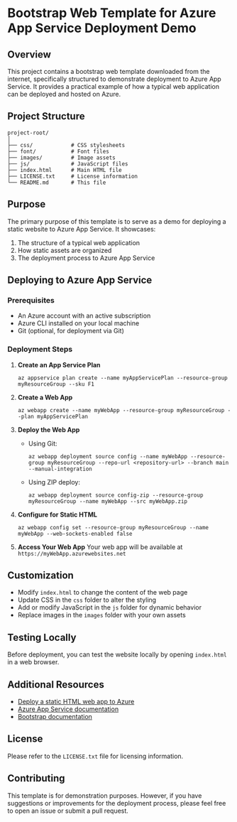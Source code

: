 # Bootstrap Web Template for Azure App Service Deployment Demo

## Overview
This project contains a bootstrap web template downloaded from the internet, specifically structured to demonstrate deployment to Azure App Service. It provides a practical example of how a typical web application can be deployed and hosted on Azure.

## Project Structure
```
project-root/
│
├── css/            # CSS stylesheets
├── font/           # Font files
├── images/         # Image assets
├── js/             # JavaScript files
├── index.html      # Main HTML file
├── LICENSE.txt     # License information
└── README.md       # This file
```

## Purpose
The primary purpose of this template is to serve as a demo for deploying a static website to Azure App Service. It showcases:
1. The structure of a typical web application
2. How static assets are organized
3. The deployment process to Azure App Service

## Deploying to Azure App Service

### Prerequisites
- An Azure account with an active subscription
- Azure CLI installed on your local machine
- Git (optional, for deployment via Git)

### Deployment Steps

1. **Create an App Service Plan**
   ```
   az appservice plan create --name myAppServicePlan --resource-group myResourceGroup --sku F1
   ```

2. **Create a Web App**
   ```
   az webapp create --name myWebApp --resource-group myResourceGroup --plan myAppServicePlan
   ```

3. **Deploy the Web App**
   - Using Git:
     ```
     az webapp deployment source config --name myWebApp --resource-group myResourceGroup --repo-url <repository-url> --branch main --manual-integration
     ```
   - Using ZIP deploy:
     ```
     az webapp deployment source config-zip --resource-group myResourceGroup --name myWebApp --src myWebApp.zip
     ```

4. **Configure for Static HTML**
   ```
   az webapp config set --resource-group myResourceGroup --name myWebApp --web-sockets-enabled false
   ```

5. **Access Your Web App**
   Your web app will be available at `https://myWebApp.azurewebsites.net`

## Customization
- Modify `index.html` to change the content of the web page
- Update CSS in the `css` folder to alter the styling
- Add or modify JavaScript in the `js` folder for dynamic behavior
- Replace images in the `images` folder with your own assets

## Testing Locally
Before deployment, you can test the website locally by opening `index.html` in a web browser.

## Additional Resources
- [Deploy a static HTML web app to Azure](https://docs.microsoft.com/en-us/azure/app-service/quickstart-html)
- [Azure App Service documentation](https://docs.microsoft.com/en-us/azure/app-service/)
- [Bootstrap documentation](https://getbootstrap.com/docs/)

## License
Please refer to the `LICENSE.txt` file for licensing information.

## Contributing
This template is for demonstration purposes. However, if you have suggestions or improvements for the deployment process, please feel free to open an issue or submit a pull request.
